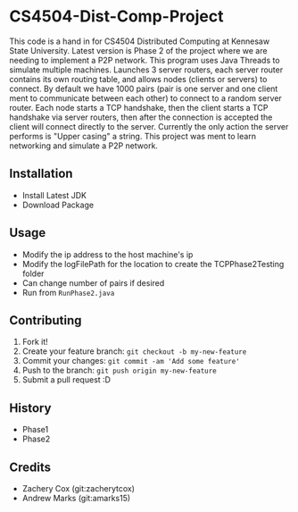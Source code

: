 # CS4504-Dist-Comp-Project
This code is a hand in for CS4504 Distributed Computing at Kennesaw State University. Latest version is Phase 2 of the project where we are needing to implement a P2P network. This program uses Java Threads to simulate multiple machines. Launches 3 server routers, each server router contains its own routing table, and allows nodes (clients or servers) to connect. By default we have 1000 pairs (pair is one server and one client ment to communicate between each other) to connect to a random server router. Each node starts a TCP handshake, then the client starts a TCP handshake via server routers, then after the connection is accepted the client will connect directly to the server. Currently the only action the server performs is "Upper casing" a string. This project was ment to learn networking and simulate a P2P network.

## Installation
* Install Latest JDK
* Download Package

## Usage
* Modify the ip address to the host machine's ip
* Modify the logFilePath for the location to create the TCPPhase2Testing folder
* Can change number of pairs if desired
* Run from `RunPhase2.java`

## Contributing
1. Fork it!
2. Create your feature branch: `git checkout -b my-new-feature`
3. Commit your changes: `git commit -am 'Add some feature'`
4. Push to the branch: `git push origin my-new-feature`
5. Submit a pull request :D

## History
* Phase1
* Phase2

## Credits
* Zachery Cox (git:zacherytcox)
* Andrew Marks (git:amarks15)
